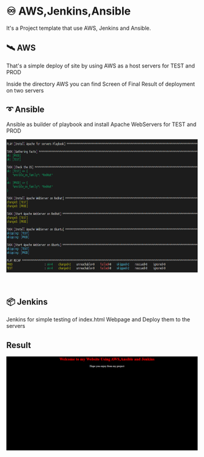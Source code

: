 # ♾ AWS,Jenkins,Ansible
It's a Project template that use AWS, Jenkins and Ansible.

## 🛰️ AWS
That's a simple deploy of site by using AWS as a host servers for TEST and PROD

Inside the directory AWS you can find Screen of Final Result of deployment on two servers

## ➰ Ansible
Ansible as builder of playbook and install Apache WebServers for TEST and PROD

<p><img src="https://github.com/MatveyGuralskiy/Ansible/blob/main/Projects_Templates/AWS+Jenkins+Ansible/Ansible/Screen/Ansible.png?raw=true" style="height:350px; width:700px" /></p> 
<br>

## 📦 Jenkins
Jenkins for simple testing of index.html Webpage and Deploy them to the servers


## Result
<img src="https://github.com/MatveyGuralskiy/AWS/blob/main/Deploy_Ansible+Jenkins/Result_EC2/Final_Result.png?raw=true" style="width:700px">
